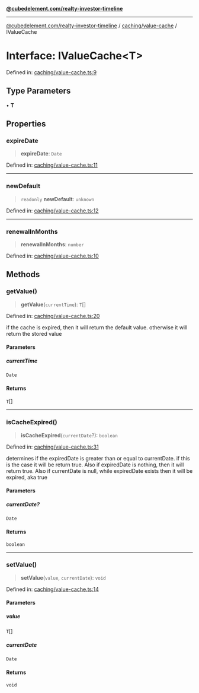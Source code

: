 [**@cubedelement.com/realty-investor-timeline**](../../../index.md)

---

[@cubedelement.com/realty-investor-timeline](../../../modules.md) / [caching/value-cache](../index.md) / IValueCache

# Interface: IValueCache\<T\>

Defined in: [caching/value-cache.ts:9](https://github.com/kvernon/realty-investor-timeline/blob/d14161e46dc540b751017ae4b2cfca53cbab658c/src/caching/value-cache.ts#L9)

## Type Parameters

• **T**

## Properties

### expireDate

> **expireDate**: `Date`

Defined in: [caching/value-cache.ts:11](https://github.com/kvernon/realty-investor-timeline/blob/d14161e46dc540b751017ae4b2cfca53cbab658c/src/caching/value-cache.ts#L11)

---

### newDefault

> `readonly` **newDefault**: `unknown`

Defined in: [caching/value-cache.ts:12](https://github.com/kvernon/realty-investor-timeline/blob/d14161e46dc540b751017ae4b2cfca53cbab658c/src/caching/value-cache.ts#L12)

---

### renewalInMonths

> **renewalInMonths**: `number`

Defined in: [caching/value-cache.ts:10](https://github.com/kvernon/realty-investor-timeline/blob/d14161e46dc540b751017ae4b2cfca53cbab658c/src/caching/value-cache.ts#L10)

## Methods

### getValue()

> **getValue**(`currentTime`): `T`[]

Defined in: [caching/value-cache.ts:20](https://github.com/kvernon/realty-investor-timeline/blob/d14161e46dc540b751017ae4b2cfca53cbab658c/src/caching/value-cache.ts#L20)

if the cache is expired, then it will return the default value. otherwise
it will return the stored value

#### Parameters

##### currentTime

`Date`

#### Returns

`T`[]

---

### isCacheExpired()

> **isCacheExpired**(`currentDate`?): `boolean`

Defined in: [caching/value-cache.ts:31](https://github.com/kvernon/realty-investor-timeline/blob/d14161e46dc540b751017ae4b2cfca53cbab658c/src/caching/value-cache.ts#L31)

determines if the expiredDate is greater than
or equal to currentDate. if this is the case it
will be return true. Also if expiredDate is nothing,
then it will return true. Also if currentDate is null,
while expiredDate exists then it will be expired, aka true

#### Parameters

##### currentDate?

`Date`

#### Returns

`boolean`

---

### setValue()

> **setValue**(`value`, `currentDate`): `void`

Defined in: [caching/value-cache.ts:14](https://github.com/kvernon/realty-investor-timeline/blob/d14161e46dc540b751017ae4b2cfca53cbab658c/src/caching/value-cache.ts#L14)

#### Parameters

##### value

`T`[]

##### currentDate

`Date`

#### Returns

`void`
